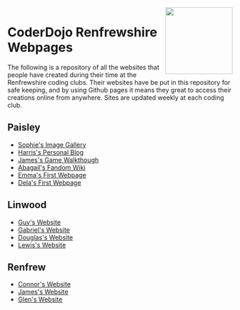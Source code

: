 
<img align='right' src='https://pbs.twimg.com/profile_images/378800000074131854/8f9b83843cd9ebae74892f4edf47e268.jpeg' width='150' height='150' />

# CoderDojo Renfrewshire Webpages

The following is a repository of all the websites that people have created during their time at the Renfrewshire coding clubs. Their websites have be put in this repository for safe keeping, and by using Github pages it means they great to access their creations online from anywhere. Sites are updated weekly at each coding club.

## Paisley

* [Sophie's Image Gallery](https://coderdojo-renfrewshire.github.io/webpages/sophie)
* [Harris's Personal Blog](https://coderdojo-renfrewshire.github.io/webpages/harris) 
* [James's Game Walkthough](https://coderdojo-renfrewshire.github.io/webpages/james)
* [Abagail's  Fandom Wiki](https://coderdojo-renfrewshire.github.io/webpages/abagail) 
* [Emma's  First Webpage](https://coderdojo-renfrewshire.github.io/webpages/emma) 
* [Dela's  First Webpage](https://coderdojo-renfrewshire.github.io/webpages/dela) 

## Linwood

* [Guy's Website](https://coderdojo-renfrewshire.github.io/webpages/guy)
* [Gabriel's Website](https://coderdojo-renfrewshire.github.io/webpages/gabriel)
* [Douglas's Website](https://coderdojo-renfrewshire.github.io/webpages/douglas)
* [Lewis's Website](https://coderdojo-renfrewshire.github.io/webpages/lewis)

## Renfrew

* [Connor's Website](https://coderdojo-renfrewshire.github.io/webpages/renfrew/connor)
* [James's Website](https://coderdojo-renfrewshire.github.io/webpages/renfrew/james)
* [Glen's Website](https://coderdojo-renfrewshire.github.io/webpages/renfrew/glen)


